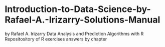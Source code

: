 # Introduction-to-Data-Science-by-Rafael-A.-Irizarry-Solutions-Manual
by Rafael A. Irizarry Data Analysis and Prediction Algorithms with R
Repositository of R exercises answers by chapter
